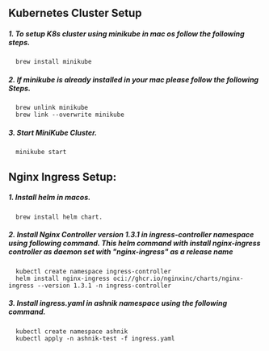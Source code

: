 ## Kubernetes Cluster Setup

##### 1. To setup K8s cluster using minikube in mac os follow the following steps.
      
      brew install minikube
   
##### 2. If minikube is already installed in your mac please follow the following Steps.
      
      brew unlink minikube
      brew link --overwrite minikube
   
##### 3. Start MiniKube Cluster.

      minikube start
   
## Nginx Ingress Setup:  

##### 1. Install helm in macos.

      brew install helm chart.
   
##### 2. Install Nginx Controller version 1.3.1 in ingress-controller namespace using following command. This helm command with install nginx-ingress controller as daemon set with "nginx-ingress" as a release name

      kubectl create namespace ingress-controller  
      helm install nginx-ingress oci://ghcr.io/nginxinc/charts/nginx-ingress --version 1.3.1 -n ingress-controller

##### 3. Install ingress.yaml in ashnik namespace using the following command.
   
      kubectl create namespace ashnik
      kubectl apply -n ashnik-test -f ingress.yaml 


 
